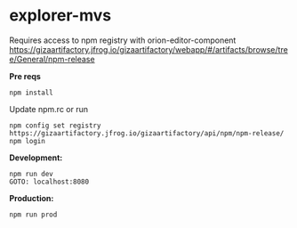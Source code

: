# explorer-mvs

Requires access to npm registry with orion-editor-component
https://gizaartifactory.jfrog.io/gizaartifactory/webapp/#/artifacts/browse/tree/General/npm-release

**Pre reqs**
```
npm install
```
Update npm.rc or run 
```
npm config set registry https://gizaartifactory.jfrog.io/gizaartifactory/api/npm/npm-release/
npm login
```

**Development:**
```
npm run dev 
GOTO: localhost:8080
```
**Production:**
```
npm run prod
```